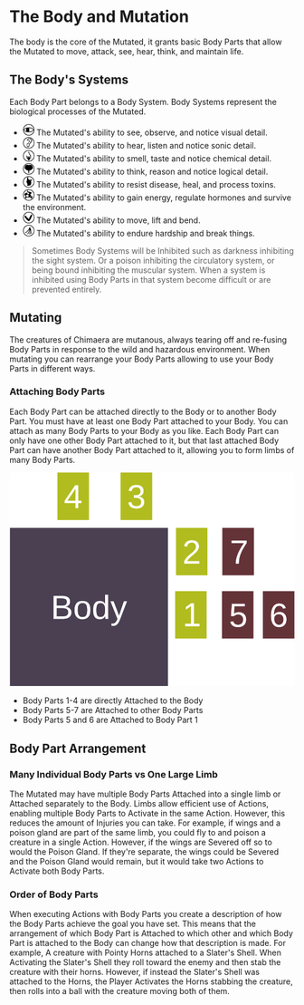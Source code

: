 # The Body and Mutation

The body is the core of the Mutated, it grants basic Body Parts that allow the Mutated to move, attack, see, hear, think, and maintain life.

## The Body's Systems

Each Body Part belongs to a Body System. Body Systems represent the biological processes of the Mutated.

- <img src="../media/sight_system.svg" width="20" height="20" alt="Sight"> The Mutated's ability to see, observe, and notice visual detail.
- <img src="../media/auditory_system.svg" width="20" height="20" alt="Auditory"> The Mutated's ability to hear, listen and notice sonic detail.
- <img src="../media/aromatic_system.svg" width="20" height="20" alt="Aromatic"> The Mutated's ability to smell, taste and notice chemical detail.
- <img src="../media/thought_system.svg" width="20" height="20" alt="Thought"> The Mutated's ability to think, reason and notice logical detail.
- <img src="../media/circulatory_system.svg" width="20" height="20" alt="Circulatory/Immune"> The Mutated's ability to resist disease, heal, and process toxins.
- <img src="../media/endocrine_system.svg" width="20" height="20" alt="Endocrine/Digestive/Immune"> The Mutated's ability to gain energy, regulate hormones and survive the environment.
- <img src="../media/muscular_system.svg" width="20" height="20" alt="Muscular"> The Mutated's ability to move, lift and bend.
- <img src="../media/integumentary_system.svg" width="20" height="20" alt="Skeletal/Integumentary"> The Mutated's ability to endure hardship and break things.

> Sometimes Body Systems will be Inhibited such as darkness inhibiting the sight system. Or a poison inhibiting the circulatory system, or being bound inhibiting the muscular system. When a system is inhibited using Body Parts in that system become difficult or are prevented entirely.

## Mutating

The creatures of Chimaera are mutanous, always tearing off and re-fusing Body Parts in response to the wild and hazardous environment. When mutating you can rearrange your Body Parts allowing to use your Body Parts in different ways.

### Attaching Body Parts

Each Body Part can be attached directly to the Body or to another Body Part. You must have at least one Body Part attached to your Body. You can attach as many Body Parts to your Body as you like. Each Body Part can only have one other Body Part attached to it, but that last attached Body Part can have another Body Part attached to it, allowing you to form limbs of many Body Parts.

![Body Part Attachments](../media/body_part_attachement.svg)

- Body Parts 1-4 are directly Attached to the Body
- Body Parts 5-7 are Attached to other Body Parts
- Body Parts 5 and 6 are Attached to Body Part 1

## Body Part Arrangement

### Many Individual Body Parts vs One Large Limb

The Mutated may have multiple Body Parts Attached into a single limb or Attached separately to the Body. Limbs allow efficient use of Actions, enabling multiple Body Parts to Activate in the same Action. However, this reduces the amount of Injuries you can take. For example, if wings and a poison gland are part of the same limb, you could fly to and poison a creature in a single Action. However, if the wings are Severed off so to would the Poison Gland. If they're separate, the wings could be Severed and the Poison Gland would remain, but it would take two Actions to Activate both Body Parts.

### Order of Body Parts

When executing Actions with Body Parts you create a description of how the Body Parts achieve the goal you have set. This means that the arrangement of which Body Part is Attached to which other and which Body Part is attached to the Body can change how that description is made. For example, A creature with Pointy Horns attached to a Slater's Shell. When Activating the Slater's Shell they roll toward the enemy and then stab the creature with their horns. However, if instead the Slater's Shell was attached to the Horns, the Player Activates the Horns stabbing the creature, then rolls into a ball with the creature moving both of them.

